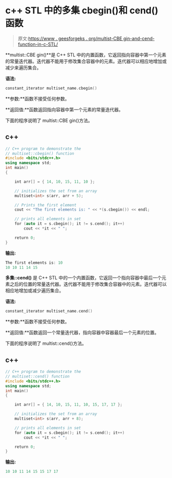 # c++ STL 中的多集 cbegin()和 cend()函数

> 原文:[https://www . geesforgeks . org/multist-CBE gin-and-cend-function-in-c-STL/](https://www.geeksforgeeks.org/multiset-cbegin-and-cend-function-in-c-stl/)

**multist::CBE gin()**是 C++ STL 中的内置函数，它返回指向容器中第一个元素的常量迭代器。迭代器不能用于修改集合容器中的元素。迭代器可以相应地增加或减少来遍历集合。

**语法:**

```cpp
constant_iterator multiset_name.cbegin()

```

**参数:**函数不接受任何参数。

**返回值:**函数返回指向容器中第一个元素的常量迭代器。

下面的程序说明了 multist::CBE gin()方法。

## c++

```cpp
// C++ program to demonstrate the
// multiset::cbegin() function
#include <bits/stdc++.h>
using namespace std;
int main()
{

    int arr[] = { 14, 10, 15, 11, 10 };

    // initializes the set from an array
    multiset<int> s(arr, arr + 5);

    // Prints the first element
    cout << "The first elements is: " << *(s.cbegin()) << endl;

    // prints all elements in set
    for (auto it = s.cbegin(); it != s.cend(); it++)
        cout << *it << " ";

    return 0;
}
```

**输出:**

```cpp
The first elements is: 10
10 10 11 14 15

```

**多集::cend()** 是 C++ STL 中的一个内置函数，它返回一个指向容器中最后一个元素之后的位置的常量迭代器。迭代器不能用于修改集合容器中的元素。迭代器可以相应地增加或减少遍历集合。

**语法:**

```cpp
constant_iterator multiset_name.cend()

```

**参数:**函数不接受任何参数。

**返回值:**函数返回一个常量迭代器，指向容器中容器最后一个元素的位置。

下面的程序说明了 multist::cend()方法。

## c++

```cpp
// C++ program to demonstrate the
// multiset::cend() function
#include <bits/stdc++.h>
using namespace std;
int main()
{

    int arr[] = { 14, 10, 15, 11, 10, 15, 17, 17 };

    // initializes the set from an array
    multiset<int> s(arr, arr + 8);

    // prints all elements in set
    for (auto it = s.cbegin(); it != s.cend(); it++)
        cout << *it << " ";

    return 0;
}
```

**输出:**

```cpp
10 10 11 14 15 15 17 17

```